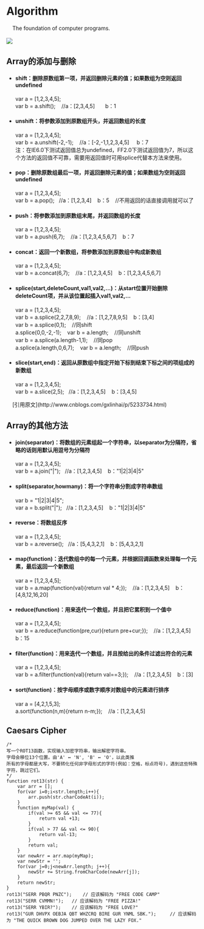 # Algorithm
&nbsp;&nbsp;&nbsp;&nbsp;The foundation of computer programs.<br><br>
![](http://bpic.588ku.com/element_origin_min_pic/16/09/22/1957e3c3e2a4280.jpg)
<h2>Array的添加与删除</h2>
<ul>
  <li>
    <h4>shift：删除原数组第一项，并返回删除元素的值；如果数组为空则返回undefined</h4>
    var a = [1,2,3,4,5];<br/>
    var b = a.shift(); &nbsp;&nbsp; //a：[2,3,4,5]  &nbsp;&nbsp;   b：1 
  </li>
  <li>
    <h4>unshift：将参数添加到原数组开头，并返回数组的长度</h4>
    var a = [1,2,3,4,5]; <br/>
    var b = a.unshift(-2,-1); &nbsp;&nbsp; //a：[-2,-1,1,2,3,4,5]  &nbsp;&nbsp;  b：7 <br/>
    注：在IE6.0下测试返回值总为undefined，FF2.0下测试返回值为7，所以这个方法的返回值不可靠，需要用返回值时可用splice代替本方法来使用。 
  </li>
  <li>
    <h4>pop：删除原数组最后一项，并返回删除元素的值；如果数组为空则返回undefined </h4>
    var a = [1,2,3,4,5];<br/>
    var b = a.pop();&nbsp;&nbsp; //a：[1,2,3,4] &nbsp;&nbsp;  b：5 &nbsp;&nbsp; //不用返回的话直接调用就可以了
  </li>
  <li>
    <h4>push：将参数添加到原数组末尾，并返回数组的长度 </h4>
    var a = [1,2,3,4,5]; <br/>
    var b = a.push(6,7); &nbsp;&nbsp; //a：[1,2,3,4,5,6,7] &nbsp;&nbsp;  b：7 
  </li>
  <li>
    <h4>concat：返回一个新数组，将参数添加到原数组中构成新数组 </h4>
    var a = [1,2,3,4,5]; <br/>
    var b = a.concat(6,7); &nbsp;&nbsp; //a：[1,2,3,4,5] &nbsp;&nbsp;  b：[1,2,3,4,5,6,7]  
  </li>
  <li>
    <h4>splice(start,deleteCount,val1,val2,...)：从start位置开始删除deleteCount项，并从该位置起插入val1,val2,... </h4>
    var a = [1,2,3,4,5]; <br/>
    var b = a.splice(2,2,7,8,9); &nbsp;&nbsp; //a：[1,2,7,8,9,5]  &nbsp;&nbsp; b：[3,4] <br/>
    var b = a.splice(0,1); &nbsp;&nbsp; //同shift <br/>
    a.splice(0,0,-2,-1); &nbsp;&nbsp; var b = a.length; &nbsp;&nbsp; //同unshift <br/>
    var b = a.splice(a.length-1,1); &nbsp;&nbsp; //同pop <br/>
    a.splice(a.length,0,6,7); &nbsp;&nbsp; var b = a.length; &nbsp;&nbsp; //同push 
  </li>
  <li>
    <h4>slice(start,end)：返回从原数组中指定开始下标到结束下标之间的项组成的新数组 </h4>
    var a = [1,2,3,4,5]; <br/>
    var b = a.slice(2,5);&nbsp;&nbsp; //a：[1,2,3,4,5] &nbsp;&nbsp;  b：[3,4,5] 
  </li>
</ul>
&nbsp;&nbsp;&nbsp;&nbsp;[引用原文](http://www.cnblogs.com/gxlinhai/p/5233734.html)<br /> 
<h2>Array的其他方法</h2>
<ul>
  <li>
    <h4>join(separator)：将数组的元素组起一个字符串，以separator为分隔符，省略的话则用默认用逗号为分隔符 </h4>
    var a = [1,2,3,4,5]; <br/>
    var b = a.join("|");&nbsp;&nbsp; //a：[1,2,3,4,5] &nbsp;&nbsp;  b："1|2|3|4|5"
  </li>
  <li>
    <h4>split(separator,howmany)：将一个字符串分割成字符串数组 </h4>
    var b = "1|2|3|4|5"; <br/>
    var a = b.split("|");&nbsp;&nbsp; //a：[1,2,3,4,5] &nbsp;&nbsp;  b："1|2|3|4|5"
  </li>
  <li>
    <h4>reverse：将数组反序 </h4>
    var a = [1,2,3,4,5]; <br/>
    var b = a.reverse();&nbsp;&nbsp; //a：[5,4,3,2,1] &nbsp;&nbsp;  b：[5,4,3,2,1]  
  </li>
  <li>
    <h4>map(function)：迭代数组中的每一个元素，并根据回调函数来处理每一个元素，最后返回一个新数组</h4>
    var a = [1,2,3,4,5];<br/>
    var b = a.map(function(val){return val * 4;}); &nbsp;&nbsp; //a：[1,2,3,4,5] &nbsp;&nbsp;  b：[4,8,12,16,20]  
  </li>
  <li>
    <h4>reduce(function)：用来迭代一个数组，并且把它累积到一个值中 </h4>
    var a = [1,2,3,4,5];<br/>
    var b = a.reduce(function(pre,cur){return pre+cur;}); &nbsp;&nbsp; //a：[1,2,3,4,5] &nbsp;&nbsp;  b：15 
  </li>
  <li>
    <h4>filter(function)：用来迭代一个数组，并且按给出的条件过滤出符合的元素 </h4>
    var a = [1,2,3,4,5];<br/>
    var b = a.filter(function(val){return val==3;}); &nbsp;&nbsp; //a：[1,2,3,4,5] &nbsp;&nbsp;  b：[3] 
  </li>
  <li>
    <h4>sort(function)：按字母顺序或数字顺序对数组中的元素进行排序 </h4>
    var a = [4,2,1,5,3];<br/>
    a.sort(function(n,m){return n-m;}); &nbsp;&nbsp; //a：[1,2,3,4,5] 
  </li>
</ul>

<h2>Caesars Cipher</h2>

    /*
    写一个ROT13函数，实现输入加密字符串，输出解密字符串。
    字母会移位13个位置。由'A' ↔ 'N', 'B' ↔ 'O'，以此类推
    所有的字母都是大写，不要转化任何非字母形式的字符(例如：空格，标点符号)，遇到这些特殊字符，跳过它们。
    */
    function rot13(str) {
        var arr = [];
        for(var i=0;i<str.length;i++){
            arr.push(str.charCodeAt(i));
        }
        function myMap(val) {
            if(val >= 65 && val <= 77){
                return val +13;
            }
            if(val > 77 && val <= 90){
                return val-13;
            }
            return val;
        }
        var newArr = arr.map(myMap);
        var newStr = '';
        for(var j=0;j<newArr.length; j++){
            newStr += String.fromCharCode(newArr[j]);
        }
        return newStr;
    }
    rot13("SERR PBQR PNZC");    // 应该解码为 "FREE CODE CAMP"
    rot13("SERR CVMMN!");   // 应该解码为 "FREE PIZZA!"
    rot13("SERR YBIR?");    // 应该解码为 "FREE LOVE?"
    rot13("GUR DHVPX OEBJA QBT WHZCRQ BIRE GUR YNML SBK.");     // 应该解码为 "THE QUICK BROWN DOG JUMPED OVER THE LAZY FOX."

